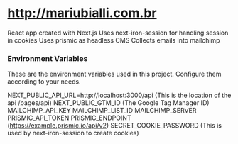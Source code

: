 # http://mariubialli.com.br

React app created with Next.js
Uses next-iron-session for handling session in cookies
Uses prismic as headless CMS
Collects emails into mailchimp

### Environment Variables

These are the environment variables used in this project. Configure them according to your needs.

NEXT_PUBLIC_API_URL=http://localhost:3000/api (This is the location of the api /pages/api)
NEXT_PUBLIC_GTM_ID (The Google Tag Manager ID)
MAILCHIMP_API_KEY
MAILCHIMP_LIST_ID
MAILCHIMP_SERVER
PRISMIC_API_TOKEN
PRISMIC_ENDPOINT (https://example.prismic.io/api/v2)
SECRET_COOKIE_PASSWORD (This is used by next-iron-session to create cookies)
